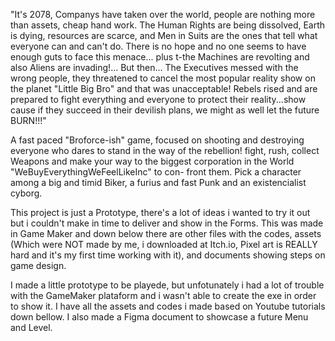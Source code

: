 "It's 2078, Companys have taken over the world, people are nothing more than assets, cheap hand work. The Human Rights are
 being dissolved, Earth is dying, resources are scarce, and Men in Suits are the ones that tell what everyone can and can't
 do. There is no hope and no one seems to have enough guts to face this menace... plus t-the Machines are revolting and also
 Aliens are invading!... But then... The Executives messed with the wrong people, they threatened to cancel the most popular
 reality show on the planet "Little Big Bro" and that was unacceptable! Rebels rised and are prepared to fight everything 
 and everyone to protect their reality...show cause if they succeed in their devilish plans, we might as well let the future
 BURN!!!"

A fast paced "Broforce-ish" game, focused on shooting and destroying everyone who dares to stand in the way of the rebellion!
fight, rush, collect Weapons and make your way to the biggest corporation in the World "WeBuyEverythingWeFeelLikeInc" to con-
front them. Pick a character among a big and timid Biker, a furius and fast Punk and an existencialist cyborg.

This project is just a Prototype, there's a lot of ideas i wanted to try it out but i couldn't make in time to deliver and 
show in the Forms. This was made in Game Maker and down below there are other files with the codes, assets (Which were NOT
made by me, i downloaded at Itch.io, Pixel art is REALLY hard and it's my first time working with it), and documents showing
steps on game design.

I made a little prototype to be playede, but unfotunately i had a lot of trouble with the GameMaker plataform and i wasn't able to create the exe in order to show it. I have all the assets and codes i made based on Youtube tutorials down bellow.
I also made a Figma document to showcase a future Menu and Level.
